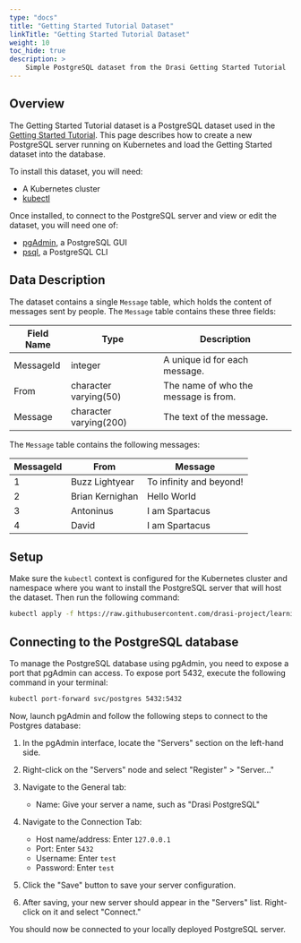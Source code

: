 ```yaml
---
type: "docs"
title: "Getting Started Tutorial Dataset"
linkTitle: "Getting Started Tutorial Dataset"
weight: 10
toc_hide: true
description: >
    Simple PostgreSQL dataset from the Drasi Getting Started Tutorial
---
```


## Overview
The Getting Started Tutorial dataset is a PostgreSQL dataset used in the [Getting Started Tutorial](/getting-started/). This page describes how to create a new PostgreSQL server running on Kubernetes and load the Getting Started dataset into the database.

To install this dataset, you will need:
- A Kubernetes cluster
- [kubectl](https://kubernetes.io/docs/tasks/tools/)

Once installed, to connect to the PostgreSQL server and view or edit the dataset, you will need one of:
- [pgAdmin](https://www.pgadmin.org/download/), a PostgreSQL GUI
- [psql](https://www.postgresql.org/docs/current/app-psql.html), a PostgreSQL CLI

## Data Description
The dataset contains a single `Message` table, which holds the content of messages sent by people. The `Message` table contains these three fields:

|Field Name|Type|Description|
|-|-|-|
|MessageId|integer|A unique id for each message.|
|From|character varying(50)|The name of who the message is from.|
|Message|character varying(200)|The text of the message.|

The `Message` table contains the following messages:

|MessageId|From|Message|
|-|-|-|
|1|Buzz Lightyear|To infinity and beyond!|
|2|Brian Kernighan|Hello World|
|3|Antoninus|I am Spartacus|
|4|David|I am Spartacus|

## Setup
Make sure the `kubectl` context is configured for the Kubernetes cluster and namespace where you want to install the PostgreSQL server that will host the dataset. Then run the following command:

```bash
kubectl apply -f https://raw.githubusercontent.com/drasi-project/learning/c0a9a893646ed12bd3ff6b62a7cf3f894875b693/tutorial/getting-started/resources/drasi-postgres.yaml
```

## Connecting to the PostgreSQL database
To manage the PostgreSQL database using pgAdmin, you need to expose a port that pgAdmin can access. To expose port 5432, execute the following command in your terminal:

```bash
kubectl port-forward svc/postgres 5432:5432
```
Now, launch pgAdmin and follow the following steps to connect to the Postgres database:

1. In the pgAdmin interface, locate the "Servers" section on the left-hand side.

2. Right-click on the "Servers" node and select "Register" > "Server..."

3. Navigate to the General tab:
   - Name: Give your server a name, such as "Drasi PostgreSQL"

4. Navigate to the Connection Tab:
   - Host name/address: Enter `127.0.0.1`
   - Port: Enter `5432`
   - Username: Enter `test`
   - Password: Enter `test`

5. Click the "Save" button to save your server configuration.

6. After saving, your new server should appear in the "Servers" list. Right-click on it and select "Connect."

You should now be connected to your locally deployed PostgreSQL server.